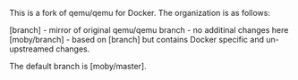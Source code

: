 
This is a fork of qemu/qemu for Docker.  The organization is as follows:

[branch] - mirror of original qemu/qemu branch - no additinal changes here
[moby/branch] - based on [branch] but contains Docker specific and un-upstreamed changes.

The default branch is [moby/master].

